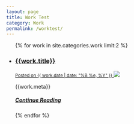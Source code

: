 ```yaml
---
layout: page
title: Work Test
category: Work
permalink: /worktest/
---
```


<main>
    <ul class="work-list">
        {% for work in site.categories.work limit:2 %}
            <li>
                <a class="work-thumb" href="{{site.baseurl}}{{work.url}}">
                    <h3>{{work.title}}</h3>
                    <small>Posted on {{ work.date | date: "%B %e, %Y" }}</small>
                    <img src="{{work.image}}">
                </a>
                <p>{{work.meta}}</p>
                <a href="{{site.baseurl}}{{work.url}}"><h5>Continue Reading</h5></a>
            </li>
        {% endfor %}
    </ul>
</main>